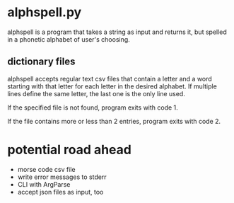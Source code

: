 # alphspell.py
alphspell is a program that takes a string as input and returns it, but spelled
in a phonetic alphabet of user's choosing.

## dictionary files
alphspell accepts regular text csv files that contain a letter and a word
starting with that letter for each letter in the desired alphabet. If multiple
lines define the same letter, the last one is the only line used.

If the specified file is not found, program exits with code 1.

If the file contains more or less than 2 entries, program exits with code 2.

# potential road ahead
- morse code csv file
- write error messages to stderr
- CLI with ArgParse
- accept json files as input, too